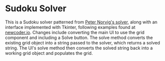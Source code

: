 # Sudoku Solver

This is a Sudoku solver patterned from [Peter Norvig's solver](http://norvig.com/sudopy.html), along with an interface implemented with Tkinter, following examples found at [newcoder.io](http://newcoder.io/gui/). Changes include converting the main UI to use the grid component and including a Solve button. The solve method converts the existing grid object into a string passed to the solver, which returns a solved string. The UI's solve method then converts the solved string back into a working grid object and populates the grid.
